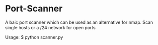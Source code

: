 # Port-Scanner
A baic port scanner which can be used as an alternative for nmap.
Scan single hosts or a /24 network for open ports


Usage:
$ python scanner.py <IP>
